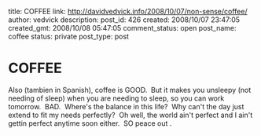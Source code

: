 title: COFFEE
link: http://davidvedvick.info/2008/10/07/non-sense/coffee/
author: vedvick
description: 
post_id: 426
created: 2008/10/07 23:47:05
created_gmt: 2008/10/08 05:47:05
comment_status: open
post_name: coffee
status: private
post_type: post

# COFFEE

Also (tambien in Spanish), coffee is GOOD.  But it makes you unsleepy (not needing of sleep) when you are needing to sleep, so you can work tomorrow.  BAD.  Where's the balance in this life?  Why can't the day just extend to fit my needs perfectly?  Oh well, the world ain't perfect and I ain't gettin perfect anytime soon either.  SO peace out .